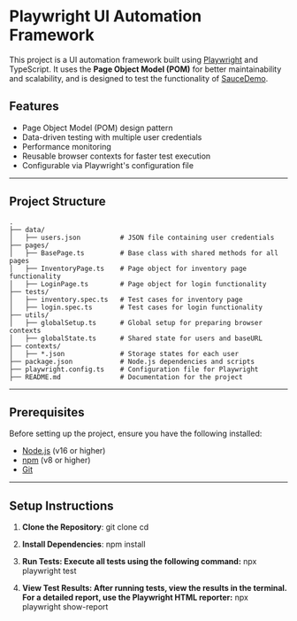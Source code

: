 # Playwright UI Automation Framework

This project is a UI automation framework built using [Playwright](https://playwright.dev/) and TypeScript. It uses the **Page Object Model (POM)** for better maintainability and scalability, and is designed to test the functionality of [SauceDemo](https://www.saucedemo.com/).

## Features
- Page Object Model (POM) design pattern
- Data-driven testing with multiple user credentials
- Performance monitoring
- Reusable browser contexts for faster test execution
- Configurable via Playwright's configuration file

---

## Project Structure

```plaintext
.
├── data/
│   ├── users.json          # JSON file containing user credentials
├── pages/
│   ├── BasePage.ts         # Base class with shared methods for all pages
│   ├── InventoryPage.ts    # Page object for inventory page functionality
│   ├── LoginPage.ts        # Page object for login functionality
├── tests/
│   ├── inventory.spec.ts   # Test cases for inventory page
│   ├── login.spec.ts       # Test cases for login functionality
├── utils/
│   ├── globalSetup.ts      # Global setup for preparing browser contexts
│   ├── globalState.ts      # Shared state for users and baseURL
├── contexts/
│   ├── *.json              # Storage states for each user
├── package.json            # Node.js dependencies and scripts
├── playwright.config.ts    # Configuration file for Playwright
├── README.md               # Documentation for the project
```
---

## Prerequisites

Before setting up the project, ensure you have the following installed:
- [Node.js](https://nodejs.org/) (v16 or higher)
- [npm](https://www.npmjs.com/) (v8 or higher)
- [Git](https://git-scm.com/)

---

## Setup Instructions

1. **Clone the Repository**:
   git clone <repository-url>
   cd <repository-directory>

2. **Install Dependencies**:
    npm install

3. **Run Tests: Execute all tests using the following command:**
    npx playwright test

4. **View Test Results: After running tests, view the results in the terminal. For a detailed report, use the Playwright HTML reporter:**
    npx playwright show-report